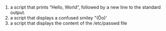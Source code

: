 1. a script that prints “Hello, World”, followed by a new line to the standard output.
2. a script that displays a confused smiley "(Ôo)'
3. a script that displays the content of the /etc/passwd file
